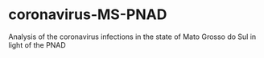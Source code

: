 # coronavirus-MS-PNAD
Analysis of the coronavirus infections in the state of Mato Grosso do Sul in light of the PNAD
